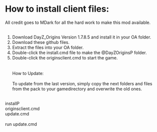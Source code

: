 How to install client files:
===================================

All credit goes to MDark for all the hard work to make this mod available.
<br><br>
1) Download DayZ_Origins Version 1.7.8.5 and install it in your OA folder.<br>
2) Download these github files.<br>
3) Extract the files into your OA folder.<br>
4) Double-click the install.cmd file to make the @DayZOriginsP folder.<br>
5) Double-click the originsclient.cmd to start the game.<br>
<br><br>
How to Update:<br><br>
To update from the last version, simply copy the next folders and files from the pack to your gamedirectory and overwrite the old ones.<br>
<br>
	installP<br>
	originsclient.cmd<br>
	update.cmd<br>
		 <br>
	run update.cmd <br>